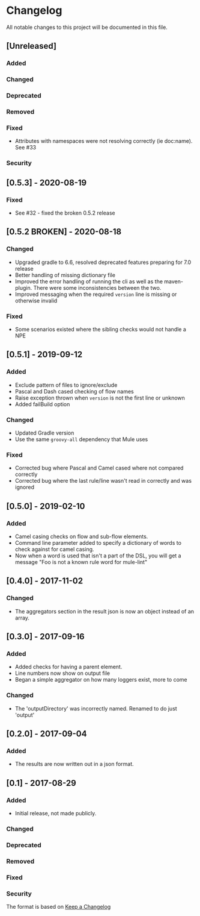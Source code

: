# Changelog
All notable changes to this project will be documented in this file.

## [Unreleased]
### Added
### Changed
### Deprecated
### Removed
### Fixed
- Attributes with namespaces were not resolving correctly (ie doc:name). See #33
### Security

## [0.5.3] - 2020-08-19
### Fixed
- See #32 - fixed the broken 0.5.2 release

## [0.5.2 BROKEN] - 2020-08-18
### Changed
- Upgraded gradle to 6.6, resolved deprecated features preparing for 7.0 release
- Better handling of missing dictionary file
- Improved the error handling of running the cli as well as the maven-plugin. There were some inconsistencies between the two.
- Improved messaging when the required `version` line is missing or otherwise invalid  
### Fixed
- Some scenarios existed where the sibling checks would not handle a NPE

## [0.5.1] - 2019-09-12
### Added
- Exclude pattern of files to ignore/exclude
- Pascal and Dash cased checking of flow names
- Raise exception thrown when `version` is not the first line or unknown
- Added failBuild option
### Changed
- Updated Gradle version
- Use the same `groovy-all` dependency that Mule uses
### Fixed
- Corrected bug where Pascal and Camel cased where not compared correctly
- Corrected bug where the last rule/line wasn't read in correctly and was ignored

## [0.5.0] - 2019-02-10
### Added
- Camel casing checks on flow and sub-flow elements.
- Command line parameter added to specify a dictionary of words to check against for camel casing.
- Now when a word is used that isn't a part of the DSL, you will get a message
  "Foo is not a known rule word for mule-lint"

## [0.4.0] - 2017-11-02
### Changed
- The aggregators section in the result json is now an object instead of an
  array.

## [0.3.0] - 2017-09-16
### Added
- Added checks for having a parent element.
- Line numbers now show on output file
- Began a simple aggregator on how many loggers exist, more to come
### Changed
- The 'outputDirectory' was incorrectly named. Renamed to do just 'output'

## [0.2.0] - 2017-09-04
### Added
- The results are now written out in a json format.

## [0.1] - 2017-08-29
### Added
- Initial release, not made publicly.
### Changed
### Deprecated
### Removed
### Fixed
### Security

The format is based on [Keep a Changelog](http://keepachangelog.com/en/1.0.0/)
